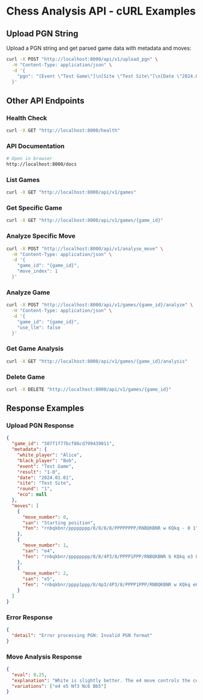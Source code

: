 # Chess Analysis API - cURL Examples

## Upload PGN String

Upload a PGN string and get parsed game data with metadata and moves:

```bash
curl -X POST "http://localhost:8000/api/v1/upload_pgn" \
  -H "Content-Type: application/json" \
  -d '{
    "pgn": "[Event \"Test Game\"]\n[Site \"Test Site\"]\n[Date \"2024.01.01\"]\n[Round \"1\"]\n[White \"Alice\"]\n[Black \"Bob\"]\n[Result \"1-0\"]\n\n1. e4 e5 2. Nf3 Nc6 3. Bb5 a6 4. Ba4 Nf6 5. O-O Be7 6. Re1 b5 7. Bb3 d6 8. c3 O-O 9. h3 Nb8 1-0"
  }'
```

## Other API Endpoints

### Health Check

```bash
curl -X GET "http://localhost:8000/health"
```

### API Documentation

```bash
# Open in browser
http://localhost:8000/docs
```

### List Games

```bash
curl -X GET "http://localhost:8000/api/v1/games"
```

### Get Specific Game

```bash
curl -X GET "http://localhost:8000/api/v1/games/{game_id}"
```

### Analyze Specific Move

```bash
curl -X POST "http://localhost:8000/api/v1/analyse_move" \
  -H "Content-Type: application/json" \
  -d '{
    "game_id": "{game_id}",
    "move_index": 1
  }'
```

### Analyze Game

```bash
curl -X POST "http://localhost:8000/api/v1/games/{game_id}/analyze" \
  -H "Content-Type: application/json" \
  -d '{
    "game_id": "{game_id}",
    "use_llm": false
  }'
```

### Get Game Analysis

```bash
curl -X GET "http://localhost:8000/api/v1/games/{game_id}/analysis"
```

### Delete Game

```bash
curl -X DELETE "http://localhost:8000/api/v1/games/{game_id}"
```

## Response Examples

### Upload PGN Response

```json
{
  "game_id": "507f1f77bcf86cd799439011",
  "metadata": {
    "white_player": "Alice",
    "black_player": "Bob",
    "event": "Test Game",
    "result": "1-0",
    "date": "2024.01.01",
    "site": "Test Site",
    "round": "1",
    "eco": null
  },
  "moves": [
    {
      "move_number": 0,
      "san": "Starting position",
      "fen": "rnbqkbnr/pppppppp/8/8/8/8/PPPPPPPP/RNBQKBNR w KQkq - 0 1"
    },
    {
      "move_number": 1,
      "san": "e4",
      "fen": "rnbqkbnr/pppppppp/8/8/4P3/8/PPPP1PPP/RNBQKBNR b KQkq e3 0 1"
    },
    {
      "move_number": 2,
      "san": "e5",
      "fen": "rnbqkbnr/pppp1ppp/8/4p3/4P3/8/PPPP1PPP/RNBQKBNR w KQkq e6 0 2"
    }
  ]
}
```

### Error Response

```json
{
  "detail": "Error processing PGN: Invalid PGN format"
}
```

### Move Analysis Response

```json
{
  "eval": 0.25,
  "explanation": "White is slightly better. The e4 move controls the center and opens lines for piece development.",
  "variations": ["e4 e5 Nf3 Nc6 Bb5"]
}
```
